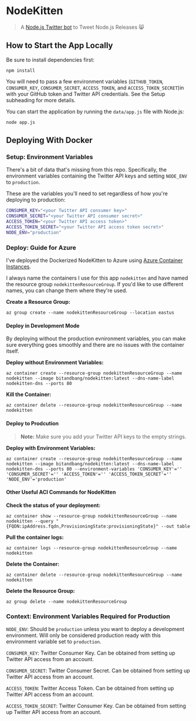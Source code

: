 # NodeKitten

> A [Node.js Twitter bot](https://twitter.com/nodekitten) to Tweet Node.js Releases 😸

## How to Start the App Locally

Be sure to install dependencies first:

```
npm install
```

You will need to pass a few environment variables (`GITHUB_TOKEN`, `CONSUMER_KEY`, `CONSUMER_SECRET`, `ACCESS_TOKEN`, and `ACCESS_TOKEN_SECRET`)in with your GitHub token and Twitter API credentials. See the Setup subheading for more details.


You can start the application by running the `data/app.js` file with Node.js:

```
node app.js
```

## Deploying With Docker

### Setup: Environment Variables

There's a bit of data that's missing from this repo. Specifically, the environment variables containing the Twitter API keys and setting `NODE_ENV` to `production`.

These are the variables you'll need to set regardless of how you're deploying to production:

```bash
CONSUMER_KEY="<your Twitter API consumer key>"
CONSUMER_SECRET="<your Twitter API consumer secret>"
ACCESS_TOKEN="<your Twitter API access token>"
ACCESS_TOKEN_SECRET="<your Twitter API access token secret>"
NODE_ENV="production"
```

### Deploy: Guide for Azure
I've deployed the Dockerized NodeKitten to Azure using [Azure Container Instances](https://azure.microsoft.com/en-us/services/container-instances/).

I always name the containers I use for this app `nodekitten` and have named the resource group `nodekittenResourceGroup`. If you'd like to use different names, you can change them where they're used.

**Create a Resource Group:**
```
az group create --name nodekittenResourceGroup --location eastus
```

#### Deploy in Development Mode
By deploying without the production evnironment variables, you can make sure everything goes smoothly and there are no issues with the container itself.

**Deploy without Environment Variables:**
```
az container create --resource-group nodekittenResourceGroup --name nodekitten --image bitandbang/nodekitten:latest --dns-name-label nodekitten-dns --ports 80
```

**Kill the Container:**
```
az container delete --resource-group nodekittenResourceGroup --name nodekitten
```


#### Deploy to Prodcution

> **Note:** Make sure you add your Twitter API keys to the empty strings.

**Deploy with Environment Variables:**
```
az container create --resource-group nodekittenResourceGroup --name nodekitten --image bitandbang/nodekitten:latest --dns-name-label nodekitten-dns --ports 80 --environment-variables 'CONSUMER_KEY'='' 'CONSUMER_SECRET'='' 'ACCESS_TOKEN'='' 'ACCESS_TOKEN_SECRET'='' 'NODE_ENV'='production'
```

#### Other Useful ACI Commands for NodeKitten

**Check the status of your deployment:**
```
az container show --resource-group nodekittenResourceGroup --name nodekitten --query "{FQDN:ipAddress.fqdn,ProvisioningState:provisioningState}" --out table
```

**Pull the container logs:**
```
az container logs --resource-group nodekittenResourceGroup --name nodekitten
```

**Delete the Container:**
```
az container delete --resource-group nodekittenResourceGroup --name nodekitten
```

**Delete the Resource Group:**
```
az group delete --name nodekittenResourceGroup
```


### Context: Environment Variables Required for Production
`NODE_ENV`: Should be `production` unless you want to deploy a development environment. Will only be considered production ready with this environment variable set to `production`.

`CONSUMER_KEY`: Twitter Consumer Key. Can be obtained from setting up Twitter API access from an account.

`CONSUMER_SECRET`: Twitter Consumer Secret. Can be obtained from setting up Twitter API access from an account.

`ACCESS_TOKEN`: Twitter Access Token. Can be obtained from setting up Twitter API access from an account.

`ACCESS_TOKEN_SECRET`: Twitter Consumer Key. Can be obtained from setting up Twitter API access from an account.
